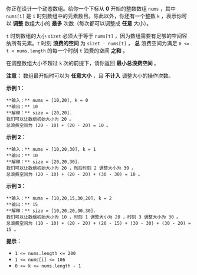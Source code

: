 你正在设计一个动态数组。给你一个下标从 **0**  开始的整数数组 `nums` ，其中 `nums[i]` 是 `i`
时刻数组中的元素数目。除此以外，你还有一个整数 `k` ，表示你可以 **调整**  数组大小的 **最多**  次数（每次都可以调整成 **任意**
大小）。

`t` 时刻数组的大小 `sizet` 必须大于等于 `nums[t]` ，因为数组需要有足够的空间容纳所有元素。`t` 时刻 **浪费的空间**  为
`sizet - nums[t]` ， **总**  浪费空间为满足 `0 <= t < nums.length` 的每一个时刻 `t` 浪费的空间
**之和**  。

在调整数组大小不超过 `k` 次的前提下，请你返回 **最小总浪费空间**  。

**注意：** 数组最开始时可以为  **任意大小**  ，且  **不计入**  调整大小的操作次数。



**示例 1：**

    
    
    **输入：** nums = [10,20], k = 0
    **输出：** 10
    **解释：** size = [20,20].
    我们可以让数组初始大小为 20 。
    总浪费空间为 (20 - 10) + (20 - 20) = 10 。
    

**示例 2：**

    
    
    **输入：** nums = [10,20,30], k = 1
    **输出：** 10
    **解释：** size = [20,20,30].
    我们可以让数组初始大小为 20 ，然后时刻 2 调整大小为 30 。
    总浪费空间为 (20 - 10) + (20 - 20) + (30 - 30) = 10 。
    

**示例 3：**

    
    
    **输入：** nums = [10,20,15,30,20], k = 2
    **输出：** 15
    **解释：** size = [10,20,20,30,30].
    我们可以让数组初始大小为 10 ，时刻 1 调整大小为 20 ，时刻 3 调整大小为 30 。
    总浪费空间为 (10 - 10) + (20 - 20) + (20 - 15) + (30 - 30) + (30 - 20) = 15 。
    



**提示：**

  * `1 <= nums.length <= 200`
  * `1 <= nums[i] <= 106`
  * `0 <= k <= nums.length - 1`

